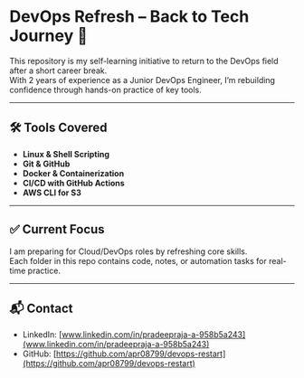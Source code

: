# DevOps Refresh – Back to Tech Journey 🚀

This repository is my self-learning initiative to return to the DevOps field after a short career break.  
With 2 years of experience as a Junior DevOps Engineer, I’m rebuilding confidence through hands-on practice of key tools.

---

## 🛠 Tools Covered

- **Linux & Shell Scripting**
- **Git & GitHub**
- **Docker & Containerization**
- **CI/CD with GitHub Actions**
- **AWS CLI for S3**

---

## ✅ Current Focus

I am preparing for Cloud/DevOps roles by refreshing core skills.  
Each folder in this repo contains code, notes, or automation tasks for real-time practice.

---

## 📬 Contact

- LinkedIn: [www.linkedin.com/in/pradeepraja-a-958b5a243](www.linkedin.com/in/pradeepraja-a-958b5a243)
- GitHub: [https://github.com/apr08799/devops-restart](https://github.com/apr08799/devops-restart)
  

